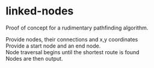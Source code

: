 # linked-nodes
Proof of concept for a rudimentary pathfinding algorithm.

Provide nodes, their connections and x,y coordinates<br>
Provide a start node and an end node.<br>
Node traversal begins until the shortest route is found<br>
Nodes are then output.